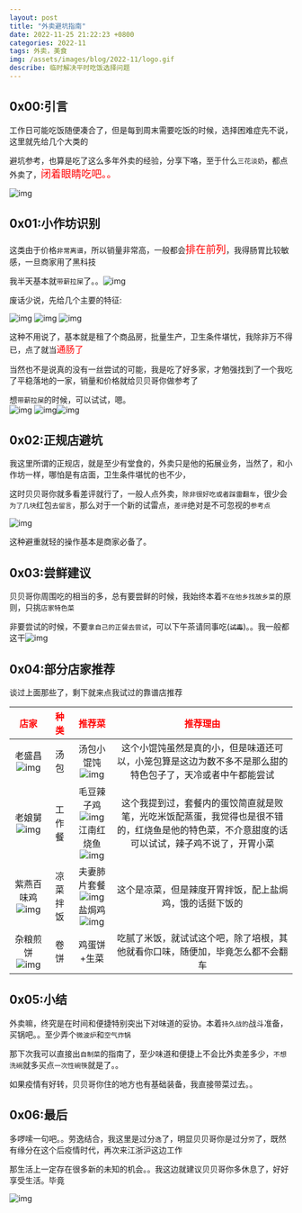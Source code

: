 ```yaml
---
layout: post
title: "外卖避坑指南"
date: 2022-11-25 21:22:23 +0800
categories: 2022-11
tags: 外卖，美食
img: /assets/images/blog/2022-11/logo.gif
describe: 临时解决平时吃饭选择问题
---
```


## 0x00:引言

  工作日可能吃饭随便凑合了，但是每到周末需要吃饭的时候，选择困难症先不说，这里就先给几个大类的

  避坑参考，也算是吃了这么多年外卖的经验，分享下咯，至于什么`三花淡奶`，都点外卖了，<font color=red size=4>闭着眼睛吃吧。。</font>

  ![img](/assets/images/blog/2022-11/pic_2.jpg)

## 0x01:小作坊识别

  这类由于价格`非常离谱`，所以销量非常高，一般都会<font color=red size=4>排在前列</font>，我得肠胃比较敏感，一旦商家用了黑科技

  我半天基本就`带薪拉屎`了。。![img](/assets/images/blog/2022-11/pic_3.jpg)
  
  废话少说，先给几个主要的特征:
  
  ![img](/assets/images/blog/2022-11/pic_4.png)
  ![img](/assets/images/blog/2022-11/pic_9.png)
  ![img](/assets/images/blog/2022-11/pic_5.png)

  这种不用说了，基本就是租了个商品房，批量生产，卫生条件堪忧，我除非万不得已，点了就当<font color=red size=3>通肠了</font>

  当然也不是说真的没有一丝尝试的可能，我是吃了好多家，才勉强找到了一个我吃了平稳落地的一家，销量和价格就给贝贝哥你做参考了

  想`带薪拉屎`的时候，可以试试，嗯。<br>
  ![img](/assets/images/blog/2022-11/pic_6.png)
  ![img](/assets/images/blog/2022-11/pic_7.png)![img](/assets/images/blog/2022-11/pic_8.png)


## 0x02:正规店避坑
  
  我这里所谓的正规店，就是至少有堂食的，外卖只是他的拓展业务，当然了，和小作坊一样，哪怕是有店面，卫生条件堪忧的也不少，

  这时贝贝哥你就多看差评就行了，一般人点外卖，`除非很好吃或者踩雷翻车`，很少会`为了几块`红包`去留言`，那么对于一个新的试雷点，`差评`绝对是不可忽视的`参考点`

  ![img](/assets/images/blog/2022-11/pic_10.png)

  这种避重就轻的操作基本是商家必备了。

## 0x03:尝鲜建议

  贝贝哥你周围吃的相当的多，总有要尝鲜的时候，我始终本着`不在他乡找故乡菜`的原则，只挑`店家特色菜`

  非要尝试的时候，不要`拿自己的正餐去尝试`，可以下午茶请同事吃(~~`试毒`~~)。。我一般都这干![img](/assets/images/blog/2022-11/pic_22.gif)

  


## 0x04:部分店家推荐

  谈过上面那些了，剩下就来点我试过的靠谱店推荐

  | <font color=red>店家</font> | <font color=red>种类</font> | <font color=red>推荐菜</font> | <font color=red>推荐理由</font>
  | :-: | :-: | :-: | :-: |
  | 老盛昌![img](/assets/images/blog/2022-11/pic_13.png) | 汤包 | 汤包小馄饨![img](/assets/images/blog/2022-11/pic_14.png) | 这个小馄饨虽然是真的小，但是味道还可以，小笼包算是这边为数不多不是那么甜的特色包子了，天冷或者中午都能尝试 |
  | 老娘舅![img](/assets/images/blog/2022-11/pic_15.png) | 工作餐 | 毛豆辣子鸡![img](/assets/images/blog/2022-11/pic_17.png)<br>江南红烧鱼![img](/assets/images/blog/2022-11/pic_16.png) | 这个我提到过，套餐内的蛋饺简直就是败笔，光吃米饭配蒸蛋，我觉得也是很不错的，红烧鱼是他的特色菜，不介意甜度的话可以试试，辣子鸡不说了，开胃小菜 |
  | 紫燕百味鸡![img](/assets/images/blog/2022-11/pic_18.png) | 凉菜拌饭 | 夫妻肺片套餐![img](/assets/images/blog/2022-11/pic_19.png)<br>盐焗鸡![img](/assets/images/blog/2022-11/pic_20.png) | 这个是凉菜，但是辣度开胃拌饭，配上盐焗鸡，饿的话挺下饭的 |
  | 杂粮煎饼![img](/assets/images/blog/2022-11/pic_21.png) | 卷饼 | 鸡蛋饼+生菜 | 吃腻了米饭，就试试这个吧，除了培根，其他就看你口味，随便加，毕竟怎么都不会翻车 |

## 0x05:小结

  外卖嘛，终究是在时间和便捷特别突出下对味道的妥协。本着`持久战的`战斗准备，买锅吧。。至少弄个`微波炉`和`空气炸锅`
  
  那下次我可以直接出`自制菜`的指南了，至少味道和便捷上不会比外卖差多少，`不想洗碗`就多买点`一次性碗筷`就是了。。
  
  如果疫情有好转，贝贝哥你住的地方也有基础装备，我直接带菜过去。。

## 0x06:最后

  多啰嗦一句吧。。劳逸结合，我这里是过分`逸`了，明显贝贝哥你是过分`劳`了，既然有缘分在这个后疫情时代，再次来江浙沪这边工作
  
  那生活上一定存在很多新的未知的机会。。我这边就建议贝贝哥你多休息了，好好享受生活。毕竟
  
  ![img](/assets/images/blog/2022-11/pic_24.webp)